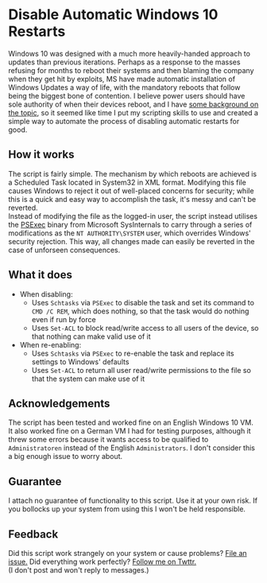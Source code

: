 # Disable Automatic Windows 10 Restarts
Windows 10 was designed with a much more heavily-handed approach to updates than previous iterations. Perhaps as a response to the masses refusing for months to reboot their systems and then blaming the company when they get hit by exploits, MS have made automatic installation of Windows Updates a way of life, with the mandatory reboots that follow being the biggest bone of contention.
I believe power users should have sole authority of when their devices reboot, and I have [some background on the topic](https://superuser.com/questions/973009/conclusively-stop-wake-timers-from-waking-windows-10-desktop), so it seemed like time I put my scripting skills to use and created a simple way to automate the process of disabling automatic restarts for good.

## How it works
The script is fairly simple. The mechanism by which reboots are achieved is a Scheduled Task located in System32 in XML format. Modifying this file causes Windows to reject it out of well-placed concerns for security; while this is a quick and easy way to accomplish the task, it's messy and can't be reverted.  
Instead of modifying the file as the logged-in user, the script instead utilises the [PSExec](https://docs.microsoft.com/en-us/sysinternals/downloads/psexec) binary from Microsoft SysInternals to carry through a series of modifications as the `NT AUTHORITY\SYSTEM` user, which overrides Windows' security rejection. This way, all changes made can easily be reverted in the case of unforseen consequences.

## What it does
- When disabling:
    - Uses `Schtasks` via `PSExec` to disable the task and set its command to `CMD /C REM`, which does nothing, so that the task would do nothing even if run by force
    - Uses `Set-ACL` to block read/write access to all users of the device, so that nothing can make valid use of it
- When re-enabling:
    - Uses `Schtasks` via `PSExec` to re-enable the task and replace its settings to Windows' defaults
    - Uses `Set-ACL` to return all user read/write permissions to the file so that the system can make use of it

## Acknowledgements
The script has been tested and worked fine on an English Windows 10 VM. It also worked fine on a German VM I had for testing purposes, although it threw some errors because it wants access to be qualified to `Administratoren` instead of the English `Administrators`. I don't consider this a big enough issue to worry about.

## Guarantee
I attach no guarantee of functionality to this script. Use it at your own risk. If you bollocks up your system from using this I won't be held responsible.

## Feedback
Did this script work strangely on your system or cause problems? [File an issue.](https://github.com/seagull/disable-automaticrestarts/issues)
Did everything work perfectly? [Follow me on Twttr.](https://www.twitter.com/seagull)  
(I don't post and won't reply to messages.)
